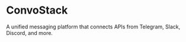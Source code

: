 # ConvoStack
A unified messaging platform that connects APIs from Telegram, Slack, Discord, and more.
